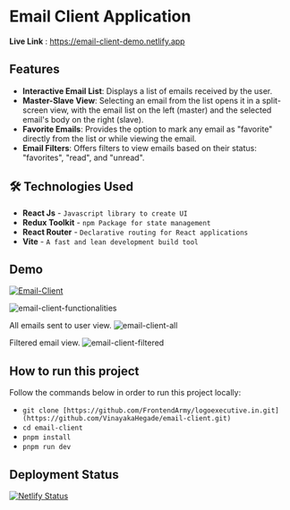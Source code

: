 # Email Client Application

**Live Link** : https://email-client-demo.netlify.app

## Features

- **Interactive Email List**: Displays a list of emails received by the user.
- **Master-Slave View**: Selecting an email from the list opens it in a split-screen view, with the email list on the left (master) and the selected email's body on the right (slave).
- **Favorite Emails**: Provides the option to mark any email as "favorite" directly from the list or while viewing the email.
- **Email Filters**: Offers filters to view emails based on their status: "favorites", "read", and "unread".

## 🛠 Technologies Used
- **React Js** - `Javascript library to create UI`
- **Redux Toolkit** - `npm Package for state management`
- **React Router** - `Declarative routing for React applications`
- **Vite** - `A fast and lean development build tool`

## Demo
[![Email-Client](https://img.shields.io/badge/Tryit-(here)-blue.svg)](https://email-client-demo.netlify.app)

![email-client-functionalities](https://github.com/VinayakaHegade/email-client/assets/88454618/adb25ca5-0787-4084-8611-da1a8085b407)



All emails sent to user view.
![email-client-all](https://github.com/VinayakaHegade/email-client/assets/88454618/34a8fb0f-5cf2-4c50-b665-5f96351a37a0)




Filtered email view.
![email-client-filtered](https://github.com/VinayakaHegade/email-client/assets/88454618/e0adc4c5-d7ed-44ef-9feb-1cd73486689b)

  
## How to run this project

Follow the commands below in order to run this project locally:

- `git clone [https://github.com/FrontendArmy/logoexecutive.in.git](https://github.com/VinayakaHegade/email-client.git)`
- `cd email-client`
- `pnpm install`
- `pnpm run dev`

## Deployment Status
[![Netlify Status](https://api.netlify.com/api/v1/badges/9185e2d1-356a-493b-b154-b389729a0101/deploy-status)](https://app.netlify.com/sites/email-client-demo/deploys)
